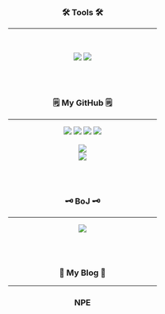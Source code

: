 <div align="center">
<h3>🛠 Tools 🛠</h3>
<hr width="300px;"/>
</div>
<br><br>

<div align="center">
<img src="https://img.shields.io/badge/Java-007396?style=flat-square&logo=Java&logoColor=white"/>	
<img src="https://img.shields.io/badge/IntelliJ%20IDEA-000000?style=flat&logo=IntelliJ Idea&logoColor=white"/><br>
</div>

<br><br>

<h3 align="center">🗒️ My GitHub 🗒️</h3>
<div align="center">
	<hr width="300px;"/>
	<img src="http://github-profile-summary-cards.vercel.app/api/cards/stats?username=lkdcode&theme=gruvbox">
	<img src="http://github-profile-summary-cards.vercel.app/api/cards/repos-per-language?username=lkdcode&theme=gruvbox">
	<img src="http://github-profile-summary-cards.vercel.app/api/cards/productive-time?username=lkdcode&theme=gruvbox&utcOffset=8">
	<img src="http://github-profile-summary-cards.vercel.app/api/cards/most-commit-language?username=lkdcode&theme=gruvbox"/><br>
	<br>
	<img src="http://github-profile-summary-cards.vercel.app/api/cards/profile-details?username=lkdcode&theme=gruvbox">

</div>

<div align="center">
<img src="https://github-readme-stats.vercel.app/api?username=lkdcode&show_icons=true&theme=gruvbox">
</div>

<br><br>

<h3 align="center">🗝️ BoJ 🗝️</h3>
<div align="center">
<hr width="300px;"/>
<img src="http://mazassumnida.wtf/api/v2/generate_badge?boj=dlrlejr1"/><br>
</div>

<br><br>

<h3 align="center">📑 My Blog 📑</h3>
<div align="center">
	<hr width="300px;"/>
	<h3>NPE</h3>
	<br/><br/>
	
</div>

<br><br>
